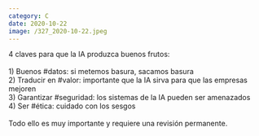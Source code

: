 ```yaml
--- 
category: C 
date: 2020-10-22 
image: /327_2020-10-22.jpeg 
--- 
```


4 claves para que la IA produzca buenos frutos:<br><br>1) Buenos #datos: si metemos basura, sacamos basura<br>2) Traducir en #valor: importante que la IA sirva para que las empresas mejoren<br>3) Garantizar #seguridad: los sistemas de la IA pueden ser amenazados<br>4) Ser #ética: cuidado con los sesgos<br><br>Todo ello es muy importante y requiere una revisión permanente.